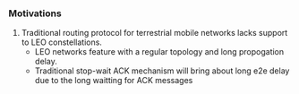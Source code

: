 ### Motivations
1. Traditional routing protocol for terrestrial mobile networks lacks support to LEO constellations.
	* LEO networks feature with a regular topology and long propogation delay.
	* Traditional stop-wait ACK mechanism will bring about long e2e delay due to the long waitting for ACK messages